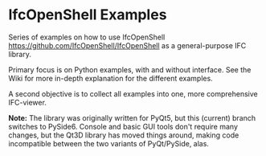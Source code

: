 # IfcOpenShell Examples

Series of examples on how to use IfcOpenShell https://github.com/IfcOpenShell/IfcOpenShell as a general-purpose IFC library.

Primary focus is on Python examples, with and without interface.
See the Wiki for more in-depth explanation for the different examples.

A second objective is to collect all examples into one, more comprehensive IFC-viewer.

**Note:** The library was originally written for PyQt5, but this (current) branch switches to PySide6. Console and basic GUI tools don't require many changes, but the Qt3D library has moved things around, making code incompatible between the two variants of PyQt/PySide, alas.
